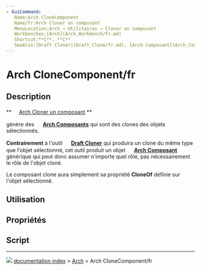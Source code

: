 ```yaml
---
- GuiCommand:
   Name:Arch CloneComponent‏‎‏‎
   Name/fr:Arch Cloner un composant
   MenuLocation:Arch → Utilitaires → Cloner un composant
   Workbenches:[Arch](Arch_Workbench/fr.md)
   Shortcut:**C**, **C‏‎**
   SeeAlso:[Draft Cloner](Draft_Clone/fr.md), [Arch Composant](Arch_Component/fr.md)
---
```


# Arch CloneComponent/fr

## Description


**<img src="images/Arch_CloneComponent.svg" width=16px> [Arch Cloner un composant](Arch_CloneComponent/fr.md)
**

génère des **<img src="images/Arch_Component.svg" width=16px> [Arch Composants](Arch_Component.md)** qui sont des clones des objets sélectionnés.

**Contrairement** à l\'outil **<img src="images/Draft_Clone.svg" width=16px> [Draft Cloner](Draft_Clone/fr.md)** qui produira un clone du même type que l\'objet sélectionné, cet outil produit un objet **<img src="images/Arch_Component.svg" width=16px> [Arch Composant](Arch_Component/fr.md)** générique qui peut donc assumer n\'importe quel rôle, pas nécessairement le rôle de l\'objet cloné.

Le composant clone aura simplement sa propriété **CloneOf** définie sur l\'objet sélectionné.



## Utilisation



## Propriétés



## Script



---
![](images/Button_right.svg) [documentation index](../README.md) > [Arch](Arch_Workbench.md) > Arch CloneComponent/fr
